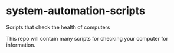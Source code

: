 # system-automation-scripts
Scripts that check the health of computers

This repo will contain many scripts for checking your computer for information. 
